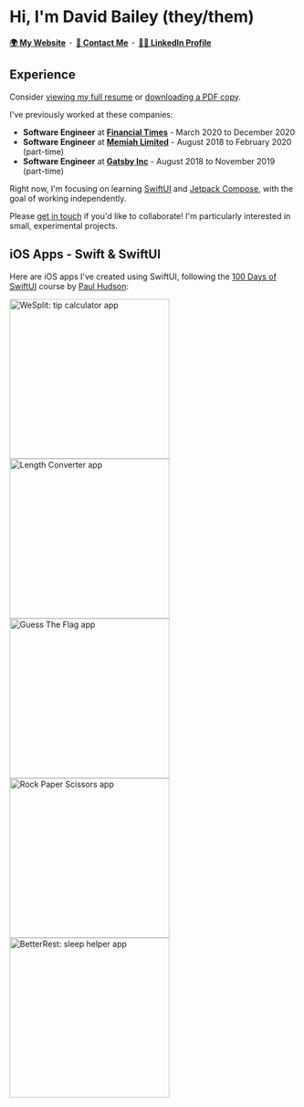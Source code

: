 # Hi, I'm David Bailey (they/them)

**[🌍 My Website](https://davidbailey.codes/)&nbsp; · &nbsp;[📨 Contact Me](https://davidbailey.codes/contact)&nbsp; · &nbsp;[🧑‍💼 LinkedIn Profile](https://www.linkedin.com/in/davidbailey00/)**

## Experience

Consider [viewing my full resume](https://davidbailey.codes/resume) or [downloading a PDF copy](https://davidbailey.codes/David-Bailey-Resume.pdf).

I've previously worked at these companies:

- **Software Engineer** at **[Financial Times](https://github.com/Financial-Times)** - March 2020 to December 2020
- **Software Engineer** at **[Memiah Limited](https://github.com/memiah)** - August 2018 to February 2020 (part-time)
- **Software Engineer** at **[Gatsby Inc](https://github.com/gatsbyjs)** - August 2018 to November 2019 (part-time)

Right now, I'm focusing on learning [SwiftUI](https://developer.apple.com/xcode/swiftui/) and [Jetpack Compose](https://developer.android.com/jetpack/compose), with the goal of working independently.

Please [get in touch](https://davidbailey.codes/contact) if you'd like to collaborate! I'm particularly interested in small, experimental projects.

## iOS Apps - Swift & SwiftUI

Here are iOS apps I've created using SwiftUI, following the [100 Days of SwiftUI](https://www.hackingwithswift.com/100/swiftui) course by [Paul Hudson](https://github.com/twostraws):

<p>
  <a href="https://github.com/davidbailey00/WeSplit"><img src="https://user-images.githubusercontent.com/4248177/119724832-2238f880-be67-11eb-9db5-bbc32fdeb652.png" width="280" alt="WeSplit: tip calculator app" /></a>
  <a href="https://github.com/davidbailey00/LengthConverter"><img src="https://user-images.githubusercontent.com/4248177/119725858-5cef6080-be68-11eb-9be6-f3930e4f07b9.png" width="280" alt="Length Converter app" /></a>
  <a href="https://github.com/davidbailey00/GuessTheFlag"><img src="https://user-images.githubusercontent.com/4248177/119726013-860ff100-be68-11eb-8b89-e172127f4db1.png" width="280" alt="Guess The Flag app" /></a>
  <a href="https://github.com/davidbailey00/RockPaperScissors"><img src="https://user-images.githubusercontent.com/4248177/119726670-44337a80-be69-11eb-9e3a-28cef00789b1.png" width="280" alt="Rock Paper Scissors app" /></a>
  <a href="https://github.com/davidbailey00/BetterRest"><img src="https://user-images.githubusercontent.com/4248177/119726936-9b394f80-be69-11eb-875e-a7d24f1307a8.png" width="280" alt="BetterRest: sleep helper app"></a>
</p>
